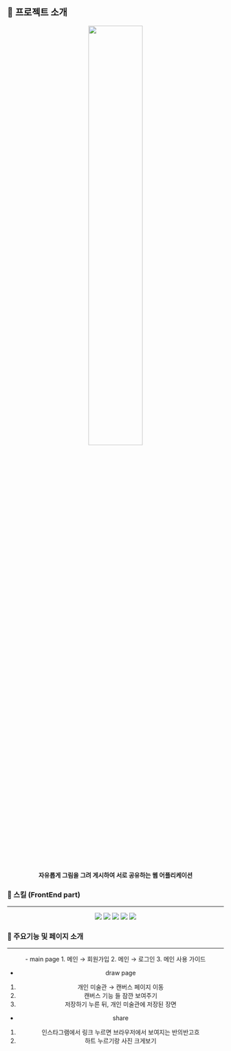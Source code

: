 

## 🎨 프로젝트 소개
<div align=center> 
<img width="50%" src="https://postfiles.pstatic.net/MjAyMzAxMDRfMjQ1/MDAxNjcyODEwMTk4NjI2.DC6jjEOgsg6fXhDiseH0tegcZYGOg2t4v9khZ8gJBakg.mtjy-d0OZFh4ekbt4NpFFonbcG3j3wJtU2SR_NWDGRkg.PNG.nomm89/스크린샷_2023-01-04_오후_2.29.49.png?type=w773"/>


**자유롭게 그림을 그려 게시하여 서로 공유하는 웹 어플리케이션**
</div>

### 💫 스킬 (FrontEnd part)

---
<div align=center> 
<img src="https://img.shields.io/badge/next.js-3F5767?style=for-the-badge&logo=next.js&logoColor=black">
<img src="https://img.shields.io/badge/react-61DAFB?style=for-the-badge&logo=react&logoColor=black">
<img src="https://img.shields.io/badge/typescript-3178C6?style=for-the-badge&logo=typescript&logoColor=white">
<img src="https://img.shields.io/badge/vercel-FFE033?style=for-the-badge&logo=vercel&logoColor=white">
<img src="https://img.shields.io/badge/git-F05032?style=for-the-badge&logo=git&logoColor=white">
  <br>
</div>
  
  
### 🍩 주요기능 및 페이지 소개

---
<div align=center> 
- main page
1. 메인 → 회원가입
2. 메인 → 로그인
3. 메인 사용 가이드

- draw page
1. 개인 미술관 → 캔버스 페이지 이동
2. 캔버스 기능 들 잠깐 보여주기
3. 저장하기 누른 뒤, 개인 미술관에 저장된 장면

- share
1. 인스타그램에서 링크 누르면 브라우저에서 보여지는 반의반고흐
2. 하트 누르기랑 사진 크게보기

</div>

